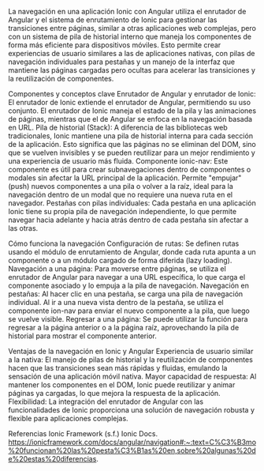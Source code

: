 La navegación en una aplicación Ionic con Angular utiliza el enrutador de Angular y el sistema de enrutamiento de Ionic para gestionar las transiciones entre páginas, similar a otras aplicaciones web complejas, pero con un sistema de pila de historial interno que maneja 
los componentes de forma más eficiente para dispositivos móviles. Esto permite crear experiencias de usuario similares a las de aplicaciones nativas, con pilas de navegación individuales para pestañas y un manejo de la interfaz que mantiene las páginas cargadas pero
ocultas para acelerar las transiciones y la reutilización de componentes. 


Componentes y conceptos clave
Enrutador de Angular y enrutador de Ionic: El enrutador de Ionic extiende el enrutador de Angular, permitiendo su uso conjunto. El enrutador de Ionic maneja el estado de la pila y las animaciones de páginas, mientras que el de Angular se enfoca en la navegación basada 
en URL. 
Pila de historial (Stack): A diferencia de las bibliotecas web tradicionales, Ionic mantiene una pila de historial interna para cada sección de la aplicación. Esto significa que las páginas no se eliminan del DOM, sino que se vuelven invisibles y se pueden reutilizar 
para un mejor rendimiento y una experiencia de usuario más fluida. 
Componente ionic-nav: Este componente es útil para crear subnavegaciones dentro de componentes o modales sin afectar la URL principal de la aplicación. Permite "empujar" (push) nuevos componentes a una pila o volver a la raíz, ideal para la navegación dentro de un modal 
que no requiere una nueva ruta en el navegador. 
Pestañas con pilas individuales: Cada pestaña en una aplicación Ionic tiene su propia pila de navegación independiente, lo que permite navegar hacia adelante y hacia atrás dentro de cada pestaña sin afectar a las otras. 


Cómo funciona la navegación
Configuración de rutas: Se definen rutas usando el módulo de enrutamiento de Angular, donde cada ruta apunta a un componente o a un módulo cargado de forma diferida (lazy loading). 
Navegación a una página: Para moverse entre páginas, se utiliza el enrutador de Angular para navegar a una URL específica, lo que carga el componente asociado y lo empuja a la pila de navegación. 
Navegación en pestañas: Al hacer clic en una pestaña, se carga una pila de navegación individual. Al ir a una nueva vista dentro de la pestaña, se utiliza el componente ion-nav para enviar el nuevo componente a la pila, que luego se vuelve visible. 
Regresar a una página: Se puede utilizar la función para regresar a la página anterior o a la página raíz, aprovechando la pila de historial para mostrar el componente anterior. 


Ventajas de la navegación en Ionic y Angular
Experiencia de usuario similar a la nativa: El manejo de pilas de historial y la reutilización de componentes hacen que las transiciones sean más rápidas y fluidas, emulando la sensación de una aplicación móvil nativa. 
Mayor capacidad de respuesta: Al mantener los componentes en el DOM, Ionic puede reutilizar y animar páginas ya cargadas, lo que mejora la respuesta de la aplicación. 
Flexibilidad: La integración del enrutador de Angular con las funcionalidades de Ionic proporciona una solución de navegación robusta y flexible para aplicaciones complejas. 

Referencias
Ionic Framework (s.f.) Ionic Docs. https://ionicframework.com/docs/angular/navigation#:~:text=C%C3%B3mo%20funcionan%20las%20pesta%C3%B1as%20en,sobre%20algunas%20de%20estas%20diferencias.
